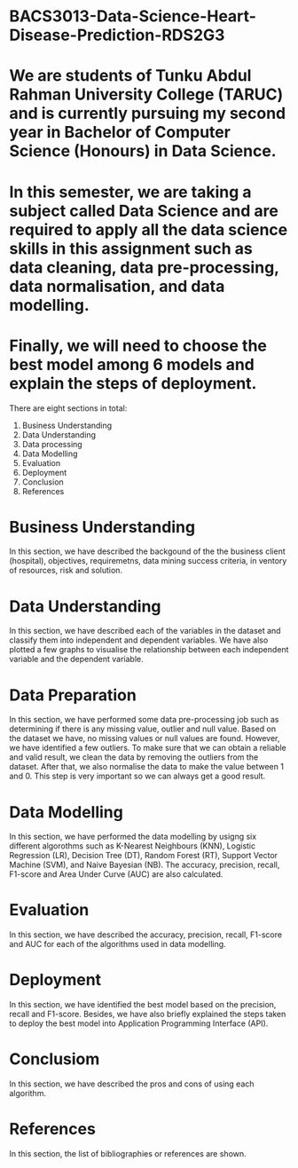 # BACS3013-Data-Science-Heart-Disease-Prediction-RDS2G3
# We are students of Tunku Abdul Rahman University College (TARUC) and is currently pursuing my second year in Bachelor of Computer Science (Honours) in Data Science. 
# In this semester, we are taking a subject called Data Science and are required to apply all the data science skills in this assignment such as data cleaning, data pre-processing, data normalisation, and data modelling. 
# Finally, we will need to choose the best model among 6 models and explain the steps of deployment.

There are eight sections in total:
1. Business Understanding
2. Data Understanding
3. Data processing
4. Data Modelling
5. Evaluation
6. Deployment
7. Conclusion
8. References


Business Understanding
======================
In this section, we have described the backgound of the the business client (hospital), objectives, requiremetns, data mining success criteria, in ventory of resources, risk and solution.

Data Understanding
======================
In this section, we have described each of the variables in the dataset and classify them into independent and dependent variables. We have also plotted a few graphs to visualise the relationship between each independent variable and the dependent variable. 

Data Preparation
======================
In this section, we have performed some data pre-processing job such as determining if there is any missing value, outlier and null value. Based on the dataset we have, no missing values or null values are found. However, we have identified a few outliers. To make sure that we can obtain a reliable and valid result, we clean the data by removing the outliers from the dataset. After that, we also normalise the data to make the value between 1 and 0. This step is very important so we can always get a good result.

Data Modelling
======================
In this section, we have performed the data modelling by usigng six different algorothms such as K-Nearest Neighbours (KNN), Logistic Regression (LR), Decision Tree (DT), Random Forest (RT), Support Vector Machine (SVM), and Naive Bayesian (NB). The accuracy, precision, recall, F1-score and Area Under Curve (AUC) are also calculated.

Evaluation
======================
In this section, we have described the accuracy, precision, recall, F1-score and AUC for each of the algorithms used in data modelling.

Deployment
======================
In this section, we have identified the best model based on the precision, recall and F1-score. Besides, we have also briefly explained the steps taken to deploy the best model into Application Programming Interface (API). 

Conclusiom
======================
In this section, we have described the pros and cons of using each algorithm.

References
======================
In this section, the list of bibliographies or references are shown.
